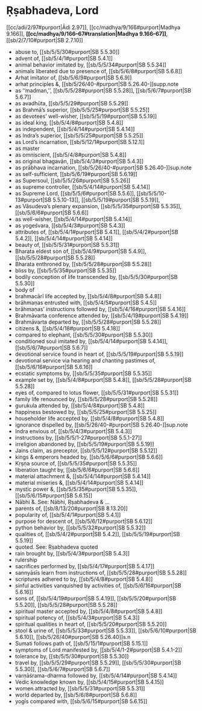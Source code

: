 # Ṛṣabhadeva, Lord

[[cc/adi/2/97#purport|Ādi 2.97]], [[cc/madhya/9/166#purport|Madhya 9.166]], **[[cc/madhya/9/166–67#translation|Madhya 9.166–67]]**, [[sb/2/7/10#purport|SB 2.7.10]]

* abuse to, [[sb/5/5/30#purport|SB 5.5.30]]
* advent of, [[sb/5/4/1#purport|SB 5.4.1]]
* animal behavior imitated by, [[sb/5/5/34#purport|SB 5.5.34]]
* animals liberated due to presence of, [[sb/5/6/8#purport|SB 5.6.8]]
* Arhat imitator of, [[sb/5/6/9#purport|SB 5.6.9]]
* arhat principles &, [[sb/5/26/40-#purport|SB 5.26.40-]]supp.note
* as ‘‘madman,’’, [[sb/5/5/28#purport|SB 5.5.28]], [[sb/5/6/7#purport|SB 5.6.7]]
* as avadhūta, [[sb/5/5/29#purport|SB 5.5.29]]
* as Brahmā’s superior, [[sb/5/5/25#purport|SB 5.5.25]]
* as devotees’ well-wisher, [[sb/5/5/19#purport|SB 5.5.19]]
* as ideal king, [[sb/5/4/8#purport|SB 5.4.8]]
* as independent, [[sb/5/4/14#purport|SB 5.4.14]]
* as Indra’s superior, [[sb/5/5/25#purport|SB 5.5.25]]
* as Lord’s incarnation, [[sb/5/12/1#purport|SB 5.12.1]]
* as master 
* as omniscient, [[sb/5/4/8#purport|SB 5.4.8]]
* as original bhagavān, [[sb/5/4/3#purport|SB 5.4.3]]
* as prābhava incarnation, [[sb/5/26/40-#purport|SB 5.26.40-]]sup.note
* as self-sufficient, [[sb/5/6/19#purport|SB 5.6.19]]
* as Supersoul, [[sb/5/5/26#purport|SB 5.5.26]]
* as supreme controller, [[sb/5/4/14#purport|SB 5.4.14]]
* as Supreme Lord, [[sb/5/5/6#purport|SB 5.5.6]], [[sb/5/5/10-13#purport|SB 5.5.10-13]], [[sb/5/5/19#purport|SB 5.5.19]],
* as Vāsudeva’s plenary expansion, [[sb/5/5/35#purport|SB 5.5.35]], [[sb/5/6/6#purport|SB 5.6.6]]
* as well-wisher, [[sb/5/4/14#purport|SB 5.4.14]]
* as yogeśvara, [[sb/5/4/3#purport|SB 5.4.3]]
* attributes of, [[sb/5/4/1#purport|SB 5.4.1]], [[sb/5/4/2#purport|SB 5.4.2]], [[sb/5/4/14#purport|SB 5.4.14]]
* beauty of, [[sb/5/5/31#purport|SB 5.5.31]]
* Bharata eldest son of, [[sb/5/4/9#purport|SB 5.4.9]], [[sb/5/5/28#purport|SB 5.5.28]]
* Bharata enthroned by, [[sb/5/5/28#purport|SB 5.5.28]]
* bliss by, [[sb/5/5/35#purport|SB 5.5.35]]
* bodily conception of life transcended by, [[sb/5/5/30#purport|SB 5.5.30]]
* body of 
* brahmacārī life accepted by, [[sb/5/4/8#purport|SB 5.4.8]]
* brāhmaṇas entrusted with, [[sb/5/4/5#purport|SB 5.4.5]]
* brāhmaṇas’ instructions followed by, [[sb/5/4/16#purport|SB 5.4.16]]
* Brahmāvarta conference attended by, [[sb/5/4/19#purport|SB 5.4.19]]
* Brahmāvarta departed by, [[sb/5/5/28#purport|SB 5.5.28]]
* citizens &, [[sb/5/4/18#purport|SB 5.4.18]]
* compared to elephant, [[sb/5/5/30#purport|SB 5.5.30]]
* conditioned soul imitated by, [[sb/5/4/14#purport|SB 5.4.14]], [[sb/5/6/7#purport|SB 5.6.7]]
* devotional service found in heart of, [[sb/5/5/19#purport|SB 5.5.19]]
* devotional service via hearing and chanting pastimes of, [[sb/5/6/16#purport|SB 5.6.16]]
* ecstatic symptoms by, [[sb/5/5/35#purport|SB 5.5.35]]
* example set by, [[sb/5/4/8#purport|SB 5.4.8]], [[sb/5/5/28#purport|SB 5.5.28]]
* eyes of, compared to lotus flower, [[sb/5/5/31#purport|SB 5.5.31]]
* family life renounced by, [[sb/5/5/28#purport|SB 5.5.28]]
* gurukula attended by, [[sb/5/4/8#purport|SB 5.4.8]]
* happiness bestowed by, [[sb/5/5/25#purport|SB 5.5.25]]
* householder life accepted by, [[sb/5/4/8#purport|SB 5.4.8]]
* ignorance dispelled by, [[sb/5/26/40-#purport|SB 5.26.40-]]sup.note
* Indra envious of, [[sb/5/4/3#purport|SB 5.4.3]]
* instructions by, [[sb/5/5/1-27#purport|SB 5.5.1-27]]
* irreligion abandoned by, [[sb/5/5/19#purport|SB 5.5.19]]
* Jains claim, as preceptor, [[sb/5/5/12#purport|SB 5.5.12]]
* kings & emperors headed by, [[sb/5/6/6#purport|SB 5.6.6]]
* Kṛṣṇa source of, [[sb/5/5/35#purport|SB 5.5.35]]
* liberation taught by, [[sb/5/6/6#purport|SB 5.6.6]]
* material attachment &, [[sb/5/4/14#purport|SB 5.4.14]]
* material miseries &, [[sb/5/4/14#purport|SB 5.4.14]]
* mystic power &, [[sb/5/5/35#purport|SB 5.5.35]], [[sb/5/6/15#purport|SB 5.6.15]]
* Nābhi &. See: Nābhi, Ṛṣabhadeva & ... 
* parents of, [[sb/8/13/20#purport|SB 8.13.20]]
* popularity of, [[sb/5/4/1#purport|SB 5.4.1]]
* purpose for descent of, [[sb/5/6/12#purport|SB 5.6.12]]
* python behavior by, [[sb/5/5/32#purport|SB 5.5.32]]
* qualities of, [[sb/5/4/2#purport|SB 5.4.2]], [[sb/5/5/19#purport|SB 5.5.19]]
* quoted. See: Ṛṣabhadeva quoted 
* rain brought by, [[sb/5/4/3#purport|SB 5.4.3]]
* rulership 
* sacrifices performed by, [[sb/5/4/17#purport|SB 5.4.17]]
* sannyāsīs learn from instructions of, [[sb/5/5/28#purport|SB 5.5.28]]
* scriptures adhered to by, [[sb/5/4/8#purport|SB 5.4.8]]
* sinful activities vanquished by activities of, [[sb/5/6/16#purport|SB 5.6.16]]
* sons of, [[sb/5/4/19#purport|SB 5.4.19]], [[sb/5/5/20#purport|SB 5.5.20]], [[sb/5/5/28#purport|SB 5.5.28]]
* spiritual master accepted by, [[sb/5/4/8#purport|SB 5.4.8]]
* spiritual potency of, [[sb/5/4/3#purport|SB 5.4.3]]
* spiritual qualities in heart of, [[sb/5/5/20#purport|SB 5.5.20]]
* stool & urine of, [[sb/5/5/33#purport|SB 5.5.33]], [[sb/5/6/10#purport|SB 5.6.10]], [[sb/5/26/40#purport|SB 5.26.40]]s.n
* Sumati follows path of, [[sb/5/15/1#purport|SB 5.15.1]]
* symptoms of Lord manifested by, [[sb/5/4/1-2#purport|SB 5.4.1-2]]
* tolerance by, [[sb/5/5/30#purport|SB 5.5.30]]
* travel by, [[sb/5/5/29#purport|SB 5.5.29]], [[sb/5/5/30#purport|SB 5.5.30]], [[sb/5/6/7#purport|SB 5.6.7]]
* varṇāśrama-dharma followed by, [[sb/5/4/14#purport|SB 5.4.14]]
* Vedic knowledge known by, [[sb/5/4/15#purport|SB 5.4.15]]
* women attracted by, [[sb/5/5/31#purport|SB 5.5.31]]
* world departed by, [[sb/5/6/8#purport|SB 5.6.8]]
* yogīs compared with, [[sb/5/6/15#purport|SB 5.6.15]]

